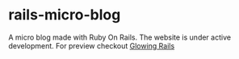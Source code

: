 # rails-micro-blog
A micro blog made with Ruby On Rails. The website is under active development. For preview checkout [Glowing Rails](https://glowingrails.herokuapp.com/)
